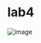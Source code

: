 # lab4
![image](https://github.com/yarynakos/lab4-db/assets/117029435/12082ec6-4b59-41fa-bc77-63649f9f03ac)
